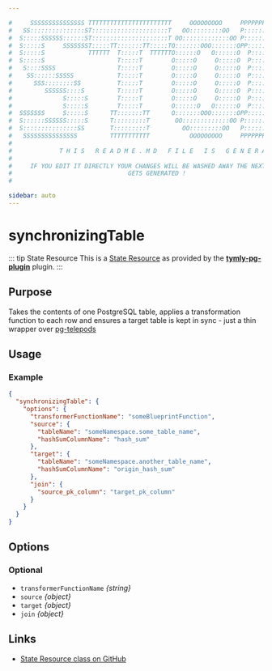 ```yaml
---

#     SSSSSSSSSSSSSSS TTTTTTTTTTTTTTTTTTTTTTT     OOOOOOOOO     PPPPPPPPPPPPPPPPP    !!!  
#   SS:::::::::::::::ST:::::::::::::::::::::T   OO:::::::::OO   P::::::::::::::::P  !!:!! 
#  S:::::SSSSSS::::::ST:::::::::::::::::::::T OO:::::::::::::OO P::::::PPPPPP:::::P !:::! 
#  S:::::S     SSSSSSST:::::TT:::::::TT:::::TO:::::::OOO:::::::OPP:::::P     P:::::P!:::! 
#  S:::::S            TTTTTT  T:::::T  TTTTTTO::::::O   O::::::O  P::::P     P:::::P!:::! 
#  S:::::S                    T:::::T        O:::::O     O:::::O  P::::P     P:::::P!:::! 
#   S::::SSSS                 T:::::T        O:::::O     O:::::O  P::::PPPPPP:::::P !:::! 
#    SS::::::SSSSS            T:::::T        O:::::O     O:::::O  P:::::::::::::PP  !:::! 
#      SSS::::::::SS          T:::::T        O:::::O     O:::::O  P::::PPPPPPPPP    !:::! 
#         SSSSSS::::S         T:::::T        O:::::O     O:::::O  P::::P            !:::! 
#              S:::::S        T:::::T        O:::::O     O:::::O  P::::P            !!:!! 
#              S:::::S        T:::::T        O::::::O   O::::::O  P::::P             !!!   
#  SSSSSSS     S:::::S      TT:::::::TT      O:::::::OOO:::::::OPP::::::PP                 
#  S::::::SSSSSS:::::S      T:::::::::T       OO:::::::::::::OO P::::::::P           !!!  
#  S:::::::::::::::SS       T:::::::::T         OO:::::::::OO   P::::::::P          !!:!! 
#   SSSSSSSSSSSSSSS         TTTTTTTTTTT           OOOOOOOOO     PPPPPPPPPP           !!!  
#                                                                                          
#             T H I S   R E A D M E . M D   F I L E   I S   G E N E R A T E D !           
#                                                                                         
#     IF YOU EDIT IT DIRECTLY YOUR CHANGES WILL BE WASHED AWAY THE NEXT TIME THIS FILE  
#                                GETS GENERATED !
#                                                                                         

sidebar: auto
---
```



# synchronizingTable


::: tip State Resource
This is a [State Resource](/guide/#state-resources) as provided by the **[tymly-pg-plugin](/reference/plugins/tymly-pg-plugin/)** plugin.
:::

## Purpose

Takes the contents of one PostgreSQL table, applies a transformation function to each row and ensures a target table is kept in sync - just a thin wrapper over [pg-telepods](https://www.npmjs.com/package/pg-telepods)

## Usage

### Example

``` json
{
  "synchronizingTable": {
    "options": {
      "transformerFunctionName": "someBlueprintFunction",
      "source": {
        "tableName": "someNamespace.some_table_name",
        "hashSumColumnName": "hash_sum"
      },
      "target": {
        "tableName": "someNamespace.another_table_name",
        "hashSumColumnName": "origin_hash_sum"
      },
      "join": {
        "source_pk_column": "target_pk_column"
      }
    }
  }
}
```


## Options

### Optional

* `transformerFunctionName` *{string}*
* `source` *{object}*
* `target` *{object}*
* `join` *{object}*





## Links

* [State Resource class on GitHub]()

